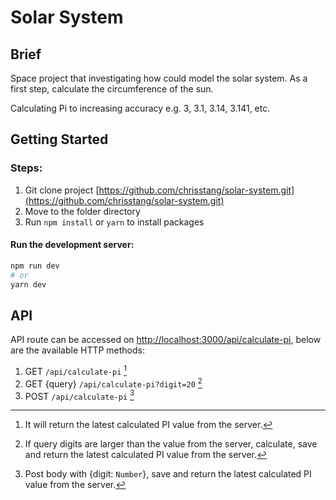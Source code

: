 # Solar System

## Brief
Space project that investigating how could model the solar system. As a first step, calculate the circumference of the sun.

Calculating Pi to increasing accuracy e.g. 3, 3.1, 3.14, 3.141, etc.

## Getting Started
### Steps:
1. Git clone project [https://github.com/chrisstang/solar-system.git](https://github.com/chrisstang/solar-system.git)
2. Move to the folder directory
3. Run `npm install` or `yarn` to install packages

#### Run the development server: 
```bash
npm run dev
# or
yarn dev
```

## API
API route can be accessed on [http://localhost:3000/api/calculate-pi](http://localhost:3000/api/calculate-pi), below are the available HTTP methods:
1. GET `/api/calculate-pi` [^1]
2. GET {query} `/api/calculate-pi?digit=20` [^2]
3. POST `/api/calculate-pi` [^3]

[^1]: It will return the latest calculated PI value from the server.
[^2]: If query digits are larger than the value from the server, calculate, save and return the latest calculated PI value from the server.
[^3]: Post body with {digit: `Number`}, save and return the latest calculated PI value from the server.
